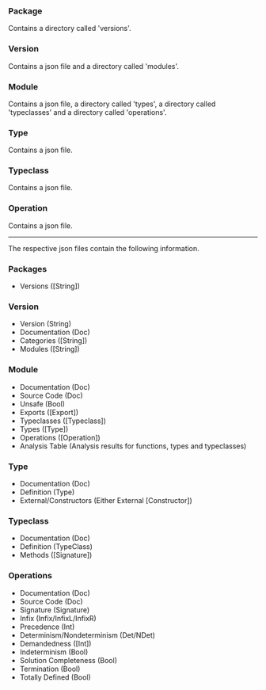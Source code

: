 ### Package

Contains a directory called 'versions'.

### Version

Contains a json file and a directory called 'modules'.

### Module

Contains a json file, a directory called 'types', a directory called 'typeclasses' and a directory called 'operations'.

### Type

Contains a json file.

### Typeclass

Contains a json file.

### Operation

Contains a json file.

---

The respective json files contain the following information.

### Packages

* Versions ([String])

### Version

* Version (String)
* Documentation (Doc)
* Categories ([String])
* Modules ([String])

### Module

* Documentation (Doc)
* Source Code (Doc)
* Unsafe (Bool)
* Exports ([Export])
* Typeclasses ([Typeclass])
* Types ([Type])
* Operations ([Operation])
* Analysis Table (Analysis results for functions, types and typeclasses)

### Type

* Documentation (Doc)
* Definition (Type)
* External/Constructors (Either External [Constructor])

### Typeclass

* Documentation (Doc)
* Definition (TypeClass)
* Methods ([Signature])

### Operations

* Documentation (Doc)
* Source Code (Doc)
* Signature (Signature)
* Infix (Infix/InfixL/InfixR)
* Precedence (Int)
* Determinism/Nondeterminism (Det/NDet)
* Demandedness ([Int])
* Indeterminism (Bool)
* Solution Completeness (Bool)
* Termination (Bool)
* Totally Defined (Bool)
